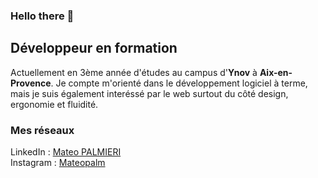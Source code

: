 ### Hello there 👋

<!--
**MateoPalmieri/MateoPalmieri** is a ✨ _special_ ✨ repository because its `README.md` (this file) appears on your GitHub profile.

Here are some ideas to get you started:

- 🔭 I’m currently working on ...
- 🌱 I’m currently learning ...
- 👯 I’m looking to collaborate on ...
- 🤔 I’m looking for help with ...
- 💬 Ask me about ...
- 📫 How to reach me: ...
- ⚡ Fun fact: ...
-->

## Développeur en formation

Actuellement en 3ème année d'études au campus d'**Ynov** à **Aix-en-Provence**.
Je compte m'orienté dans le développement logiciel à terme, mais je suis également interéssé par le web surtout du côté design, ergonomie et fluidité.

### Mes réseaux

LinkedIn : [Mateo PALMIERI](https://www.linkedin.com/in/mateo-palmieri/) </br>
Instagram : [Mateopalm](https://www.instagram.com/mat.palm/)

